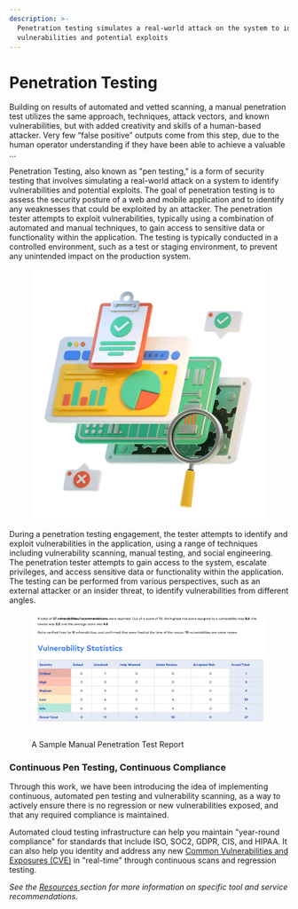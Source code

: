 ```yaml
---
description: >-
  Penetration testing simulates a real-world attack on the system to identify
  vulnerabilities and potential exploits
---
```


# Penetration Testing

Building on results of automated and vetted scanning, a manual penetration test utilizes the same approach, techniques, attack vectors, and known vulnerabilities, but with added creativity and skills of a human-based attacker.  Very few “false positive” outputs come from this step, due to the human operator understanding if they have been able to achieve a valuable ...

Penetration Testing, also known as "pen testing," is a form of security testing that involves simulating a real-world attack on a system to identify vulnerabilities and potential exploits. The goal of penetration testing is to assess the security posture of a web and mobile application and to identify any weaknesses that could be exploited by an attacker. The penetration tester attempts to exploit vulnerabilities, typically using a combination of automated and manual techniques, to gain access to sensitive data or functionality within the application. The testing is typically conducted in a controlled environment, such as a test or staging environment, to prevent any unintended impact on the production system.

<figure><img src="../../../.gitbook/assets/image (2).png" alt=""><figcaption></figcaption></figure>

During a penetration testing engagement, the tester attempts to identify and exploit vulnerabilities in the application, using a range of techniques including vulnerability scanning, manual testing, and social engineering. The penetration tester attempts to gain access to the system, escalate privileges, and access sensitive data or functionality within the application. The testing can be performed from various perspectives, such as an external attacker or an insider threat, to identify vulnerabilities from different angles.

<figure><img src="../../../.gitbook/assets/pentestreport.png" alt=""><figcaption><p>A Sample Manual Penetration Test Report</p></figcaption></figure>

### Continuous Pen Testing, Continuous Compliance

Through this work, we have been introducing the idea of implementing continuous, automated pen testing and vulnerability scanning, as a way to actively ensure there is no regression or new vulnerabilities exposed, and that any required compliance is maintained.&#x20;

Automated cloud testing infrastructure can help you maintain "year-round compliance" for standards that include ISO, SOC2, GDPR, CIS, and HIPAA. It can also help you identity and address any new [Common Vulnerabilities and Exposures (CVE)](https://www.cve.org/) in "real-time" through continuous scans and regression testing.

_See the_ [_Resources_ ](../../../resource-links-and-tools/)_section for more information on specific tool and service recommendations._&#x20;

